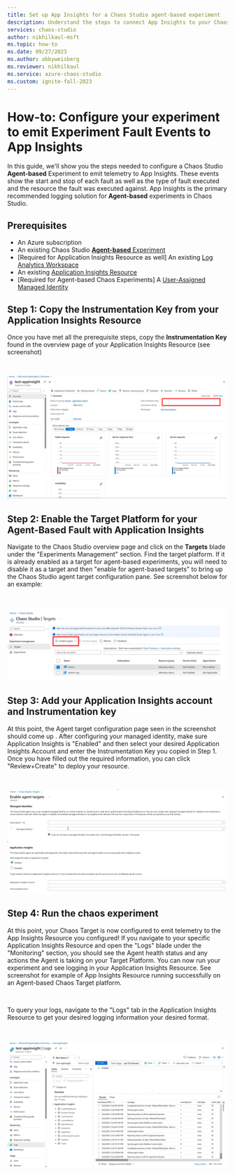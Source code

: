 ```yaml
---
title: Set up App Insights for a Chaos Studio agent-based experiment
description: Understand the steps to connect App Insights to your Chaos Studio Agent-Based Experiment
services: chaos-studio
author: nikhilkaul-msft
ms.topic: how-to
ms.date: 09/27/2023
ms.author: abbyweisberg
ms.reviewer: nikhilkaul
ms.service: azure-chaos-studio
ms.custom: ignite-fall-2023
---
```


# How-to: Configure your experiment to emit Experiment Fault Events to App Insights

In this guide, we'll show you the steps needed to configure a Chaos Studio **Agent-based** Experiment to emit telemetry to App Insights. These events show the start and stop of each fault as well as the type of fault executed and the resource the fault was executed against. App Insights is the primary recommended logging solution for **Agent-based** experiments in Chaos Studio.

## Prerequisites
- An Azure subscription
- An existing Chaos Studio [**Agent-based** Experiment](chaos-studio-tutorial-agent-based-portal.md)
- [Required for Application Insights Resource as well] An existing [Log Analytics Workspace](../azure-monitor/logs/quick-create-workspace.md)
- An existing [Application Insights Resource](../azure-monitor/app/create-workspace-resource.md)
- [Required for Agent-based Chaos Experiments] A [User-Assigned Managed Identity](/azure/active-directory/managed-identities-azure-resources/how-manage-user-assigned-managed-identities)

## Step 1: Copy the Instrumentation Key from your Application Insights Resource
Once you have met all the prerequisite steps, copy the **Instrumentation Key** found in the overview page of your Application Insights Resource (see screenshot)

<br/>

[![Screenshot that shows Instrumentation Key in App Insights.](images/step-1a-app-insights.png)](images/step-1a-app-insights.png#lightbox)

## Step 2: Enable the Target Platform for your Agent-Based Fault with Application Insights
Navigate to the Chaos Studio overview page and click on the **Targets** blade under the "Experiments Management" section. Find the target platform. If it is already enabled as a target for agent-based experiments, you will need to disable it as a target and then "enable for agent-based targets" to bring up the Chaos Studio agent target configuration pane.
See screenshot below for an example:
<br/>

<br/>

[![Screenshot that shows the Chaos Targets Page.](images/step-2a-app-insights.png)](images/step-2a-app-insights.png#lightbox)

## Step 3: Add your Application Insights account and Instrumentation key
At this point, the Agent target configuration page seen in the screenshot should come up . After configuring your managed identity, make sure Application Insights is "Enabled" and then select your desired Application Insights Account and enter the Instrumentation Key you copied in Step 1. Once you have filled out the required information, you can click "Review+Create" to deploy your resource. 

<br/>

[![Screenshot of Targets Deployment Page.](images/step-3a-app-insights.png)](images/step-3a-app-insights.png#lightbox)

## Step 4: Run the chaos experiment
At this point, your Chaos Target is now configured to emit telemetry to the App Insights Resource you configured! If you navigate to your specific Application Insights Resource and open the "Logs" blade under the "Monitoring" section, you should see the Agent health status and any actions the Agent is taking on your Target Platform. You can now run your experiment and see logging in your Application Insights Resource. See screenshot for example of App Insights Resource running successfully on an Agent-based Chaos Target platform. 

<br/>

To query your logs, navigate to the "Logs" tab in the Application Insights Resource to get your desired logging information your desired format.

<br/>

[![Screenshot of Logs tab in Application Insights Resource.](images/step-4a-app-insights.png)](images/step-4a-app-insights.png#lightbox)
